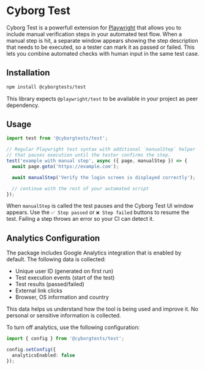 # Cyborg Test

Cyborg Test is a powerfull extension for [Playwright](https://playwright.dev/) that allows you to include manual verification steps in your automated test flow. 
When a manual step is hit, a separate window appears showing the step description that needs to be executed, so a tester can mark it as passed or failed. 
This lets you combine automated checks with human input in the same test case.

## Installation

```bash
npm install @cyborgtests/test
```

This library expects `@playwright/test` to be available in your project as peer dependency.

## Usage

```ts
import test from '@cyborgtests/test';

// Regular Playwright test syntax with additional `manualStep` helper
// that pauses execution until the tester confirms the step.
test('example with manual step', async ({ page, manualStep }) => {
  await page.goto('https://example.com');

  await manualStep('Verify the login screen is displayed correctly');

  // continue with the rest of your automated script
});
```

When `manualStep` is called the test pauses and the Cyborg Test UI window appears. Use the `✅ Step passed` or `❌ Step failed` buttons to resume the test. Failing a step throws an error so your CI can detect it.

## Analytics Configuration

The package includes Google Analytics integration that is enabled by default. The following data is collected:
- Unique user ID (generated on first run)
- Test execution events (start of the test)
- Test results (passed/failed)
- External link clicks
- Browser, OS information and country

This data helps us understand how the tool is being used and improve it. No personal or sensitive information is collected.

To turn off analytics, use the following configuration:

```typescript
import { config } from '@cyborgtests/test';

config.setConfig({
  analyticsEnabled: false
});
```
